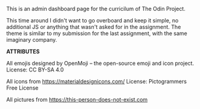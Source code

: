 This is an admin dashboard page for the curricilum of The Odin Project.

This time around I didn't want to go overboard and keep it simple, no additional JS or anything that wasn't asked for in the assignment. The theme is similar to my submission for the last assignment, with the same imaginary company.


**ATTRIBUTES**

All emojis designed by OpenMoji – the open-source emoji and icon project. License: CC BY-SA 4.0

All icons from https://materialdesignicons.com/ License: Pictogrammers Free License

All pictures from https://this-person-does-not-exist.com
